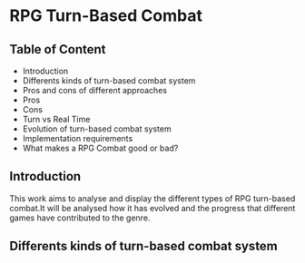 # RPG Turn-Based Combat
## Table of Content
- Introduction
- Differents kinds of turn-based combat system
- Pros and cons of different approaches
- Pros
- Cons
- Turn vs Real Time
- Evolution of turn-based combat system
- Implementation requirements
- What makes a RPG Combat good or bad?
## Introduction
This work aims to analyse and display the different types of RPG turn-based combat.It will be analysed how it has evolved and the progress that different games have contributed to the genre.
## Differents kinds of turn-based combat system
